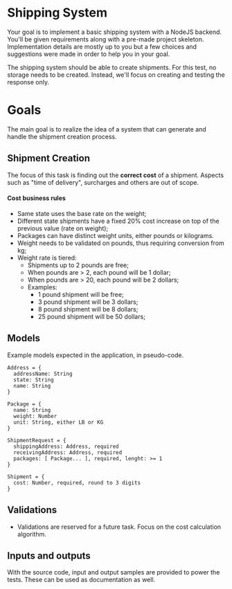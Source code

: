 # Shipping System
Your goal is to implement a basic shipping system with a NodeJS backend.
You'll be given requirements along with a pre-made project skeleton.
Implementation details are mostly up to you but a few choices and suggestions were made in order to help you in your goal.

The shipping system should be able to create shipments. For this test, no storage needs to be created.
Instead, we'll focus on creating and testing the response only.

# Goals
The main goal is to realize the idea of a system that can generate and handle the shipment creation process.

## Shipment Creation
The focus of this task is finding out the **correct cost** of a shipment. Aspects such as "time of delivery", surcharges and others are out of scope.

#### Cost business rules
* Same state uses the base rate on the weight;
* Different state shipments have a fixed 20% cost increase on top of the previous value (rate on weight);
* Packages can have distinct weight units, either pounds or kilograms.
* Weight needs to be validated on pounds, thus requiring conversion from kg;
* Weight rate is tiered:
  * Shipments up to 2 pounds are free;
  * When pounds are > 2, each pound will be 1 dollar;
  * When pounds are > 20, each pound will be 2 dollars;
  * Examples:
      * 1 pound shipment will be free;
      * 3 pound shipment will be 3 dollars;
      * 8 pound shipment will be 8 dollars;
      * 25 pound shipment will be 50 dollars;

## Models
Example models expected in the application, in pseudo-code.
```
Address = {
  addressName: String
  state: String
  name: String
}

Package = {
  name: String
  weight: Number
  unit: String, either LB or KG
}

ShipmentRequest = {
  shippingAddress: Address, required
  receivingAddress: Address, required
  packages: [ Package... ], required, lenght: >= 1
}

Shipment = {
  cost: Number, required, round to 3 digits
}
```
## Validations
* Validations are reserved for a future task. Focus on the cost calculation algorithm. 

## Inputs and outputs
With the source code, input and output samples are provided to power the tests. These can be used as documentation as well.